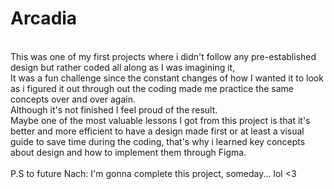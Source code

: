 # Arcadia</br>
</br>
This was one of my first projects where i didn't follow any pre-established design but rather coded all along as I was imagining it,</br>
It was a fun challenge since the constant changes of how I wanted it to look as i figured it out through out the coding made me practice the same concepts over and over again.</br>
Although it's not finished I feel proud of the result.</br>
Maybe one of the most valuable lessons I got from this project is that it's better and more efficient to have a design made first or at least a visual guide to save time during the coding, that's why i learned key concepts about design and how to implement them through Figma.</br>
</br>
P.S to future Nach: I'm gonna complete this project, someday... lol <3
